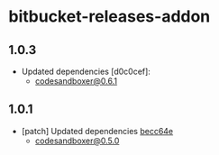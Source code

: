 # bitbucket-releases-addon

## 1.0.3
- Updated dependencies [d0c0cef]:
  - codesandboxer@0.6.1

## 1.0.1
- [patch] Updated dependencies [becc64e](becc64e)
  - codesandboxer@0.5.0

